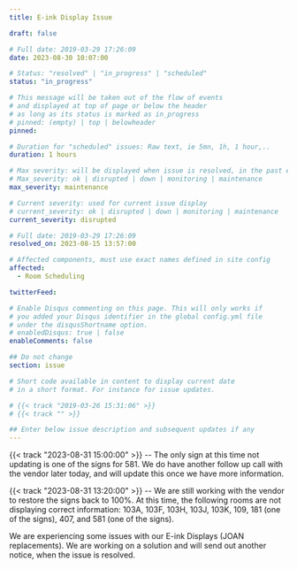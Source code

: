 ```yaml
---
title: E-ink Display Issue

draft: false

# Full date: 2019-03-29 17:26:09
date: 2023-08-30 10:07:00

# Status: "resolved" | "in_progress" | "scheduled"
status: "in_progress"

# This message will be taken out of the flow of events
# and displayed at top of page or below the header
# as long as its status is marked as in_progress
# pinned: (empty) | top | belowheader
pinned: 

# Duration for "scheduled" issues: Raw text, ie 5mn, 1h, 1 hour,..
duration: 1 hours

# Max severity: will be displayed when issue is resolved, in the past events section
# Max_severity: ok | disrupted | down | monitoring | maintenance
max_severity: maintenance

# Current severity: used for current issue display
# current_severity: ok | disrupted | down | monitoring | maintenance
current_severity: disrupted

# Full date: 2019-03-29 17:26:09
resolved_on: 2023-08-15 13:57:00

# Affected components, must use exact names defined in site config
affected:
  - Room Scheduling

twitterFeed: 

# Enable Disqus commenting on this page. This will only works if 
# you added your Disqus identifier in the global config.yml file
# under the disqusShortname option.
# enabledDisqus: true | false
enableComments: false

## Do not change
section: issue

# Short code available in content to display current date
# in a short format. For instance for issue updates.

# {{< track "2019-03-26 15:31:06" >}}
# {{< track "" >}}

## Enter below issue description and subsequent updates if any
---
```

{{< track "2023-08-31 15:00:00" >}} -- The only sign at this time not updating is one of the signs for 581. We do have another follow up call with the vendor later today, and will update this once we have more information.

{{< track "2023-08-31 13:20:00" >}} -- We are still working with the vendor to restore the signs back to 100%. At this time, the following rooms are not displaying correct information: 103A, 103F, 103H, 103J, 103K, 109, 181 (one of the signs), 407, and 581 (one of the signs).

We are experiencing some issues with our E-ink Displays (JOAN replacements).
We are working on a solution and will send out another notice, when the issue is resolved.
